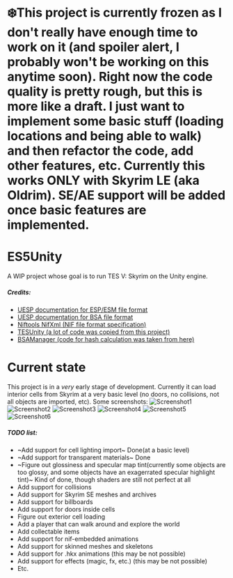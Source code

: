 # ❄️This project is currently frozen as I don't really have enough time to work on it (and spoiler alert, I probably won't be working on this anytime soon). Right now the code quality is pretty rough, but this is more like a draft. I just want to implement some basic stuff (loading locations and being able to walk) and then refactor the code, add other features, etc. Currently this works ONLY with Skyrim LE (aka Oldrim). SE/AE support will be added once basic features are implemented.

# ES5Unity
A WIP project whose goal is to run TES V: Skyrim on the Unity engine.

##### Credits:
+ [UESP documentation for ESP/ESM file format](https://en.uesp.net/wiki/Skyrim_Mod:Mod_File_Format)
+ [UESP documentation for BSA file format](https://en.uesp.net/wiki/Skyrim_Mod:Archive_File_Format)
+ [Niftools NifXml (NIF file format specification)](https://github.com/niftools/nifxml)
+ [TESUnity (a lot of code was copied from this project)](https://github.com/ColeDeanShepherd/TESUnity)
+ [BSAManager (code for hash calculation was taken from here)](https://github.com/philjord/BSAManager)

# Current state
This project is in a *very* early stage of development. Currently it can load interior cells from Skyrim at a very basic level (no doors, no collisions, not all objects are imported, etc).
Some screenshots:
![Screenshot1](https://github.com/Suslanium/ES5Unity/assets/84632927/e421be83-2705-43c4-acaa-31e6edb41fd8)
![Screenshot2](https://github.com/Suslanium/ES5Unity/assets/84632927/df8542ea-e79d-4df0-9a9f-5ffda1cb2812)
![Screenshot3](https://github.com/Suslanium/ES5Unity/assets/84632927/d42ca88f-82db-4c60-bd5f-c57063e441b7)
![Screenshot4](https://github.com/Suslanium/ES5Unity/assets/84632927/ac75c897-fcc7-441f-934c-87597e827620)
![Screenshot5](https://github.com/Suslanium/ES5Unity/assets/84632927/d2459143-593f-4af1-ab7c-af198e8c11af)
![Screenshot6](https://github.com/Suslanium/ES5Unity/assets/84632927/ab9491ba-46ee-4c7b-aab3-0814fffecc1c)

##### TODO list:
+ ~Add support for cell lighting import~ Done(at a basic level)
+ ~Add support for transparent materials~ Done
+ ~Figure out glossiness and specular map tint(currently some objects are too glossy, and some objects have an exagerrated specular highlight tint)~ Kind of done, though shaders are still not perfect at all
+ Add support for collisions
+ Add support for Skyrim SE meshes and archives
+ Add support for billboards
+ Add support for doors inside cells
+ Figure out exterior cell loading
+ Add a player that can walk around and explore the world
+ Add collectable items
+ Add support for nif-embedded animations
+ Add support for skinned meshes and skeletons
+ Add support for .hkx animations (this may be not possible)
+ Add support for effects (magic, fx, etc.) (this may be not possible)
+ Etc.
